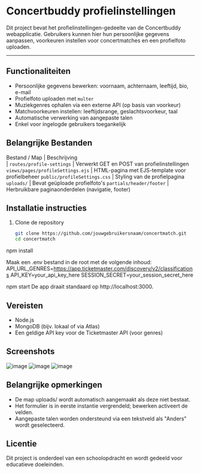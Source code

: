 # Concertbuddy profielinstellingen

Dit project bevat het profielinstellingen-gedeelte van de Concertbuddy webapplicatie. Gebruikers kunnen hier hun persoonlijke gegevens aanpassen, voorkeuren instellen voor concertmatches en een profielfoto uploaden.

---

## Functionaliteiten

- Persoonlijke gegevens bewerken: voornaam, achternaam, leeftijd, bio, e-mail
- Profielfoto uploaden met `multer`
- Muziekgenres ophalen via een externe API (op basis van voorkeur)
- Matchvoorkeuren instellen: leeftijdsrange, geslachtsvoorkeur, taal
- Automatische verwerking van aangepaste talen
- Enkel voor ingelogde gebruikers toegankelijk

## Belangrijke Bestanden

Bestand / Map                      | Beschrijving                                      
                                   |
`routes/profile-settings`          | Verwerkt GET en POST van profielinstellingen
`views/pages/profileSettings.ejs`  | HTML-pagina met EJS-template voor profielbeheer
`public/profileSettings.css`       | Styling van de profielpagina
`uploads/`                         | Bevat geüploade profielfoto's
`partials/header/footer`           | Herbruikbare paginaonderdelen (navigatie, footer)

## Installatie instructies

1. Clone de repository
   ```bash
   git clone https://github.com/jouwgebruikersnaam/concertmatch.git
   cd concertmatch

npm install

Maak een .env bestand in de root met de volgende inhoud:
API_URL_GENRES=https://app.ticketmaster.com/discovery/v2/classifications
API_KEY=your_api_key_here
SESSION_SECRET=your_session_secret_here

npm start
De app draait standaard op http://localhost:3000.

## Vereisten
- Node.js
- MongoDB (bijv. lokaal of via Atlas)
- Een geldige API key voor de Ticketmaster API (voor genres)

## Screenshots
![image](https://github.com/user-attachments/assets/6b45875a-19fa-4ef4-a30f-baae53d8cc67)
![image](https://github.com/user-attachments/assets/bf90606e-6232-42b4-85ae-19adcd5765ea)
![image](https://github.com/user-attachments/assets/f820ddf7-b769-4dd9-8d6e-5ed55fc5a266)


## Belangrijke opmerkingen
- De map uploads/ wordt automatisch aangemaakt als deze niet bestaat.
- Het formulier is in eerste instantie vergrendeld; bewerken activeert de velden.
- Aangepaste talen worden ondersteund via een tekstveld als "Anders" wordt geselecteerd.

## Licentie
Dit project is onderdeel van een schoolopdracht en wordt gedeeld voor educatieve doeleinden.
